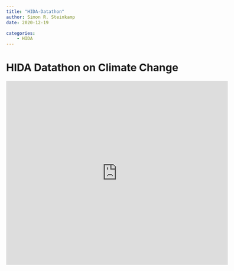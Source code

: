 ```yaml
---
title: "HIDA-Datathon"
author: Simon R. Steinkamp
date: 2020-12-19

categories:
    - HIDA
---
```


# HIDA Datathon on Climate Change

 <embed src="https://srsteinkamp.github.io/files/cert_hida.pdf" type="application/pdf" width="600px" height="500px" />

